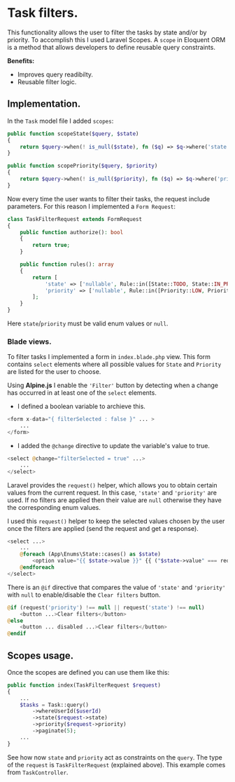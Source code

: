 # Task filters.

This functionality allows the user to filter the tasks by state and/or by priority. To accomplish this I used Laravel Scopes.
A `scope` in Eloquent ORM is a method that allows developers to define reusable query constraints.

**Benefits:**
- Improves query readibilty.
- Reusable filter logic.

## Implementation.
In the `Task` model file I added `scopes`:
```php
public function scopeState($query, $state)
{
    return $query->when(! is_null($state), fn ($q) => $q->where('state', $state));
}

public function scopePriority($query, $priority)
{
    return $query->when(! is_null($priority), fn ($q) => $q->where('priority', $priority));
}
```

Now every time the user wants to filter their tasks, the request include parameters. For this reason I implemented a `Form Request`:
```php
class TaskFilterRequest extends FormRequest
{
    public function authorize(): bool
    {
        return true;
    }

    public function rules(): array
    {
        return [
            'state' => ['nullable', Rule::in([State::TODO, State::IN_PROGRESS, State::COMPLETED])],
            'priority' => ['nullable', Rule::in([Priority::LOW, Priority::MEDIUM, Priority::HIGH])],
        ];
    }
}
```
Here `state`/`priority` must be valid enum values or `null`.

### Blade views.
To filter tasks I implemented a form in `index.blade.php` view. This form contains `select` elements where all possible values for `State` and `Priority` are listed for the user to choose. 

Using **Alpine.js** I enable the `'Filter'` button by detecting when a change has occurred in at least one of the `select` elements.
- I defined a boolean variable to archieve this.
```php
<form x-data="{ filterSelected : false }" ... >
    ...
</form>
```
- I added the `@change` directive to update the variable's value to true.
```php
<select @change="filterSelected = true" ...>
    ...
</select>
```

Laravel provides the `request()` helper, which allows you to obtain certain values from the current request. In this case, `'state'` and `'priority'` are used. If no filters are applied then their value are `null` otherwise they have the corresponding enum values.

I used this `request()` helper to keep the selected values chosen by the user once the filters are applied (send the request and get a response).
```php
<select ...>
    ...
    @foreach (App\Enums\State::cases() as $state)
        <option value="{{ $state->value }}" {{ ("$state->value" === request('state')) ? 'selected' : '' }}>{{ $state->label() }}</option>
    @endforeach
</select>
```

There is an `@if` directive that compares the value of `'state'` and `'priority'` with `null` to enable/disable the `Clear filters` button.
```php
@if (request('priority') !== null || request('state') !== null)
    <button ...>Clear filters</button>
@else
    <button ... disabled ...>Clear filters</button>
@endif
```

## Scopes usage.
Once the scopes are defined you can use them like this:
```php
public function index(TaskFilterRequest $request)
{
    ...
    $tasks = Task::query()
        ->whereUserId($userId)
        ->state($request->state)
        ->priority($request->priority)
        ->paginate(5);
    ...
}
```
See how now `state` and `priority` act as constraints on the `query`. 
The type of the `request` is `TaskFilterRequest` (explained above).
This example comes from `TaskController`.
